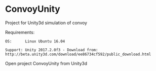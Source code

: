 # ConvoyUnity
Project for Unity3d simulation of convoy

Requirements:

    OS:      Linux Ubuntu 16.04

    Support: Unity 2017.2.0f3 - Download from: http://beta.unity3d.com/download/ee86734cf592/public_download.html
    
Open project ConvoyUnity from Unity3d

